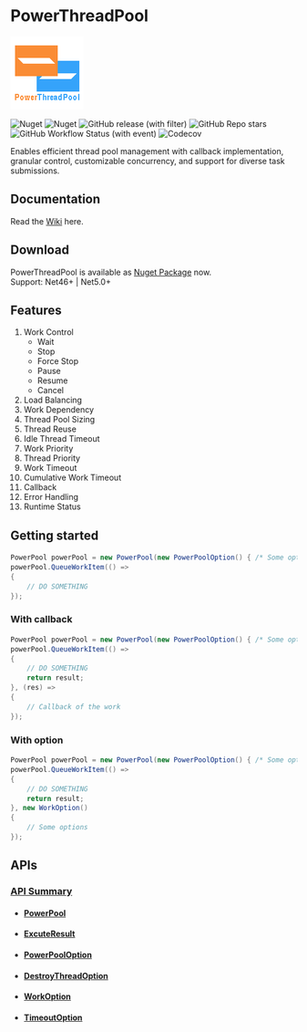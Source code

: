 # PowerThreadPool
![Logo](icon.png "Logo")

![Nuget](https://img.shields.io/nuget/v/PowerThreadPool)
![Nuget](https://img.shields.io/nuget/dt/PowerThreadPool)
![GitHub release (with filter)](https://img.shields.io/github/v/release/ZjzMisaka/PowerThreadPool)
![GitHub Repo stars](https://img.shields.io/github/stars/ZjzMisaka/PowerThreadPool)
![GitHub Workflow Status (with event)](https://img.shields.io/github/actions/workflow/status/ZjzMisaka/PowerThreadPool/test.yml)
![Codecov](https://img.shields.io/codecov/c/github/ZjzMisaka/PowerThreadPool)

Enables efficient thread pool management with callback implementation, granular control, customizable concurrency, and support for diverse task submissions.  

## Documentation
Read the [Wiki](https://github.com/ZjzMisaka/PowerThreadPool/wiki) here.  

## Download
PowerThreadPool is available as [Nuget Package](https://www.nuget.org/packages/PowerThreadPool/) now.  
Support: Net46+ | Net5.0+  

## Features
1. Work Control
    - Wait
    - Stop
    - Force Stop
    - Pause
    - Resume
    - Cancel
2. Load Balancing
3. Work Dependency
4. Thread Pool Sizing
5. Thread Reuse
6. Idle Thread Timeout
7. Work Priority
8. Thread Priority
9. Work Timeout
10. Cumulative Work Timeout
11. Callback
12. Error Handling
13. Runtime Status

## Getting started
```csharp
PowerPool powerPool = new PowerPool(new PowerPoolOption() { /* Some options */ });
powerPool.QueueWorkItem(() => 
{
    // DO SOMETHING
});
```

### With callback
```csharp
PowerPool powerPool = new PowerPool(new PowerPoolOption() { /* Some options */ });
powerPool.QueueWorkItem(() => 
{
    // DO SOMETHING
    return result;
}, (res) => 
{
    // Callback of the work
});
```

### With option
```csharp
PowerPool powerPool = new PowerPool(new PowerPoolOption() { /* Some options */ });
powerPool.QueueWorkItem(() => 
{
    // DO SOMETHING
    return result;
}, new WorkOption()
{
    // Some options
});

```
## APIs
### [API Summary](https://github.com/ZjzMisaka/PowerThreadPool/wiki/API-Summary)  
- #### [PowerPool](https://github.com/ZjzMisaka/PowerThreadPool/wiki/PowerPool)  
- #### [ExcuteResult](https://github.com/ZjzMisaka/PowerThreadPool/wiki/ExcuteResult)  
- #### [PowerPoolOption](https://github.com/ZjzMisaka/PowerThreadPool/wiki/PowerPoolOption)  
- #### [DestroyThreadOption](https://github.com/ZjzMisaka/PowerThreadPool/wiki/DestroyThreadOption)  
- #### [WorkOption](https://github.com/ZjzMisaka/PowerThreadPool/wiki/WorkOption)  
- #### [TimeoutOption](https://github.com/ZjzMisaka/PowerThreadPool/wiki/TimeoutOption)  
